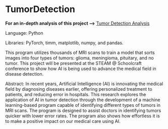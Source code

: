 # TumorDetection
**For an in-depth analysis of this project -->** [Tumor Detection Analysis]((https://sinclairhansen.github.io/Blog/tumorDetection.html))


Language: Python

Libraries: PyTorch, timm, matplotlib, numpy, and pandas.

This program utilizes thousands of MRI scans to train a model that sorts images into four types of tumors: glioma, meningioma, pituitary, and no tumor. This project will be presented at the STEAM @ Schoolcraft conference to show how AI is being used to advance the medical field in disease detection. 


Abstract: In recent years, Artificial Intelligence (AI) is innovating the medical field by diagnosing diseases earlier, offering personalized treatment to patients, and reducing error in hospitals. This research explores the application of AI in tumor detection through the development of a machine learning-based program capable of identifying different types of tumors in MRI scans. The program is designed to assist doctors in identifying tumors quicker with lower error rates. The program also shows how effortless it is to make a positive impact on our medical care using AI. 
